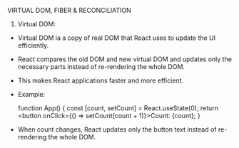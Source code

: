 VIRTUAL DOM, FIBER & RECONCILIATION

1. Virtual DOM:

- Virtual DOM ia a copy of real DOM that React uses to update the UI efficiently.
- React compares the old DOM and new virtual DOM and updates only the necessary parts instead of re-rendering the whole DOM.
- This makes React applications faster and more efficient.

- Example:

    function App() {
    const [count, setCount] = React.useState(0);
    return <button onClick={() => setCount(count + 1)}>Count: {count}</button>;
    }

- When count changes, React updates only the button text instead of re-rendering the whole DOM.